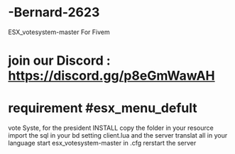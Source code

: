 # -Bernard-2623
ESX_votesystem-master For Fivem

# join our Discord : https://discord.gg/p8eGmWawAH
# requirement #esx_menu_defult

vote Syste, for the president
INSTALL
copy the folder in your resource
import the sql in your bd
setting client.lua and the server
translat all in your language 
start esx_votesystem-master in .cfg
rerstart the server
